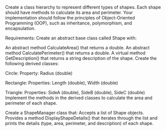 Create a class hierarchy to represent different types of shapes. Each shape should have methods to calculate its area and perimeter. Your implementation should follow the principles of Object-Oriented Programming (OOP), such as inheritance, polymorphism, and encapsulation.

Requirements:
Create an abstract base class called Shape with:

An abstract method CalculateArea() that returns a double.
An abstract method CalculatePerimeter() that returns a double.
A virtual method GetDescription() that returns a string description of the shape.
Create the following derived classes:

Circle:
Property: Radius (double)

Rectangle:
Properties: Length (double), Width (double)

Triangle:
Properties: SideA (double), SideB (double), SideC (double)
Implement the methods in the derived classes to calculate the area and perimeter of each shape.

Create a ShapeManager class that:
Accepts a list of Shape objects.
Provides a method DisplayShapeDetails() that iterates through the list and prints the details (type, area, perimeter, and description) of each shape.